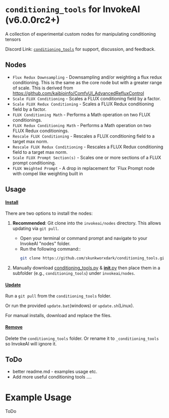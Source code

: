 # `conditioning_tools` for InvokeAI (v6.0.0rc2+)

A collection of experimental custom nodes for manipulating conditioning tensors

Discord Link: [`conditioning_tools`](https://discord.com/channels/1020123559063990373/1352361385060860025) for support, discussion, and feedback.

## Nodes

-   `Flux Redux Downsampling` - Downsampling and/or weighting a flux redux conditioning. This is the same as the core node but with a greater range of scale. This is derived from https://github.com/kaibioinfo/ComfyUI_AdvancedRefluxControl
-   `Scale FLUX Conditioning` - Scales a FLUX conditioning field by a factor.
-   `Scale FLUX Redux Conditioning` - Scales a FLUX Redux conditioning field by a factor.
-   `FLUX Conditioning Math` - Performs a Math operation on two FLUX conditionings.
-   `FLUX Redux Conditioning Math` - Performs a Math operation on two FLUX Redux conditionings.
-   `Rescale FLUX Conditioning` - Rescales a FLUX conditioning field to a target max norm.
-   `Rescale FLUX Redux Conditioning` - Rescales a FLUX Redux conditioning field to a target max norm.
-   `Scale FLUX Prompt Section(s)` - Scales one or more sections of a FLUX prompt conditioning.
-   `FLUX Weighted Prompt` - A drop in replacement for `Flux Prompt node with compel like weighting built in

## Usage

#### <ins>Install</ins><BR>
There are two options to install the nodes:

1.  **Recommended**: Git clone into the `invokeai/nodes` directory. This allows updating via `git pull`.

    -   Open your terminal or command prompt and navigate to your InvokeAI "nodes" folder.
    -   Run the following command::
        ```bash
        git clone https://github.com/skunkworxdark/conditioning_tools.git
        ```

2.  Manually download [conditioning_tools.py](conditioning_tools.py) & [__init__.py](__init__.py) then place them in a subfolder (e.g., `conditioning_tools`) under `invokeai/nodes`. 

#### <ins>Update</ins><BR>
Run a `git pull` from the `conditioning_tools` folder.

Or run the provided `update.bat`(windows) or `update.sh`(Linux).

For manual installs, download and replace the files.

#### <ins>Remove</ins><BR>
Delete the `conditioning_tools` folder. Or rename it to `_conditioning_tools` so InvokeAI will ignore it.

## ToDo
- better readme.md -  examples usage etc.
- Add more useful conditioning tools ....

# Example Usage
ToDo